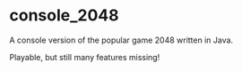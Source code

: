 # console_2048
A console version of the popular game 2048 written in Java.

Playable, but still many features missing!

